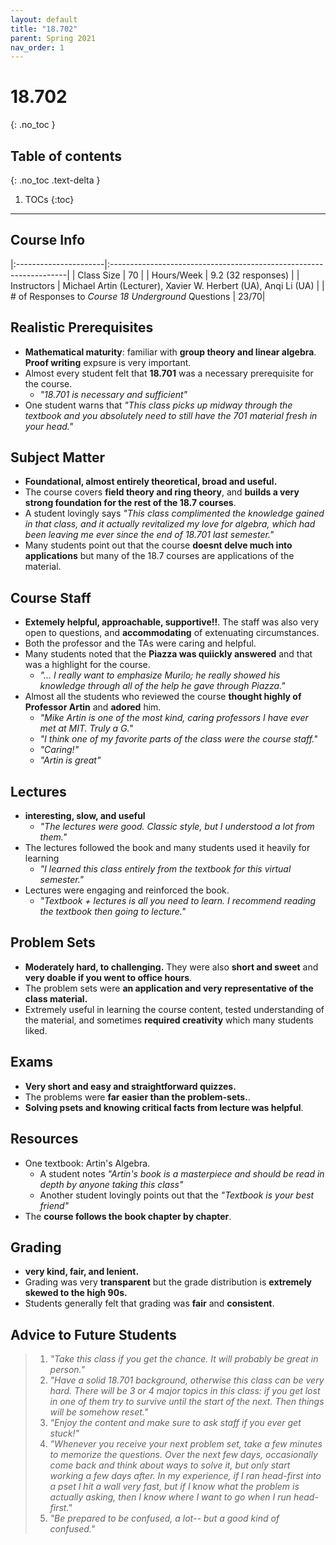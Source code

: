 ```yaml
---
layout: default
title: "18.702"
parent: Spring 2021
nav_order: 1
---
```


# 18.702
{: .no_toc }

## Table of contents
{: .no_toc .text-delta }

1. TOCs
   {:toc}

---

## Course Info

|:----------------------|:-------------------------------------------------------------------|
| Class Size | 70 |
| Hours/Week | 9.2 (32 responses) |
| Instructors | Michael Artin (Lecturer), Xavier W. Herbert (UA), Anqi Li (UA) |
| # of Responses to _Course 18 Underground_ Questions | 23/70|

## Realistic Prerequisites

- **Mathematical maturity**: familiar with **group theory and linear algebra**. **Proof writing** expsure is very important.
- Almost every student felt that **18.701** was a necessary prerequisite for the course.
  - _"18.701 is necessary and sufficient"_
- One student warns that _"This class picks up midway through the textbook and you absolutely need to still have the 701 material fresh in your head."_

## Subject Matter

- **Foundational, almost entirely theoretical, broad and useful.**
- The course covers **field theory and ring theory**, and **builds a very strong foundation for the rest of the 18.7 courses**.
- A student lovingly says _"This class complimented the knowledge gained in that class, and it actually revitalized my love for algebra, which had been leaving me ever since the end of 18.701 last semester."_
- Many students point out that the course **doesnt delve much into applications** but many of the 18.7 courses are applications of the material.

## Course Staff

- **Extemely helpful, approachable, supportive!!**. The staff was also very open to questions, and **accommodating** of extenuating circumstances.
- Both the professor and the TAs were caring and helpful.
- Many students noted that the **Piazza was quiickly answered** and that was a highlight for the course.
  - _"... I really want to emphasize Murilo; he really showed his knowledge through all of the help he gave through Piazza."_
- Almost all the students who reviewed the course **thought highly of Professor Artin** and **adored** him.
  - _"Mike Artin is one of the most kind, caring professors I have ever met at MIT. Truly a G."_
  - _"I think one of my favorite parts of the class were the course staff."_
  - _"Caring!"_
  - _"Artin is great"_

## Lectures

- **interesting, slow, and useful**
  - _"The lectures were good. Classic style, but I understood a lot from them."_
- The lectures followed the book and many students used it heavily for learning
  - _"I learned this class entirely from the textbook for this virtual semester."_
- Lectures were engaging and reinforced the book.
  - _"Textbook + lectures is all you need to learn. I recommend reading the textbook then going to lecture."_

## Problem Sets

- **Moderately hard, to challenging.** They were also **short and sweet** and **very doable if you went to office hours**.
- The problem sets were **an application and very representative of the class material.**
- Extremely useful in learning the course content, tested understanding of the material, and sometimes **required creativity** which many students liked.

## Exams

- **Very short and easy and straightforward quizzes.**
- The problems were **far easier than the problem-sets.**.
- **Solving psets and knowing critical facts from lecture was helpful**.

## Resources

- One textbook: Artin's Algebra.
  - A student notes _"Artin's book is a masterpiece and should be read in depth by anyone taking this class"_
  - Another student lovingly points out that the _"Textbook is your best friend"_
- The **course follows the book chapter by chapter**.

## Grading

- **very kind, fair, and lenient.**
- Grading was very **transparent** but the grade distribution is **extremely skewed to the high 90s.**
- Students generally felt that grading was **fair** and **consistent**.

## Advice to Future Students

> 1. _"Take this class if you get the chance. It will probably be great in person."_
> 2. _"Have a solid 18.701 background, otherwise this class can be very hard. There will be 3 or 4 major topics in this class: if you get lost in one of them try to survive until the start of the next. Then things will be somehow reset."_
> 3. _"Enjoy the content and make sure to ask staff if you ever get stuck!"_
> 4. _"Whenever you receive your next problem set, take a few minutes to memorize the questions. Over the next few days, occasionally come back and think about ways to solve it, but only start working a few days after. In my experience, if I ran head-first into a pset I hit a wall very fast, but if I know what the problem is actually asking, then I know where I want to go when I run head-first."_
> 5. _"Be prepared to be confused, a lot-- but a good kind of confused."_

<!--
## Syllabus

Click [**here**](/assets/files/100B_Syllabus_Fall2020.pdf) for a PDF of this course's syllabus. -->
